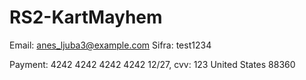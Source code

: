 # RS2-KartMayhem

Email: anes_ljuba3@example.com
Sifra: test1234

Payment: 4242 4242 4242 4242 12/27, cvv: 123
United States 88360
